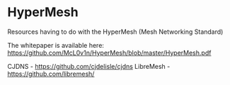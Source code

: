 # HyperMesh
Resources having to do with the HyperMesh (Mesh Networking Standard)

The whitepaper is available here: https://github.com/McL0v1n/HyperMesh/blob/master/HyperMesh.pdf

CJDNS - https://github.com/cjdelisle/cjdns
LibreMesh - https://github.com/libremesh/

